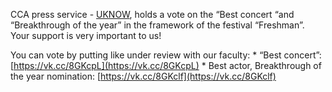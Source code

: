 CCA press service - [UKNOW](https://vk.com/vsu.uknow), holds a vote on the “Best concert “and “Breakthrough of the year” in the framework of the festival “Freshman”. Your support is very important to us!

You can vote by putting like under review with our faculty: \* “Best concert”: [https://vk.cc/8GKcpL](https://vk.cc/8GKcpL) \* Best actor, Breakthrough of the year nomination: [https://vk.cc/8GKclf](https://vk.cc/8GKclf)